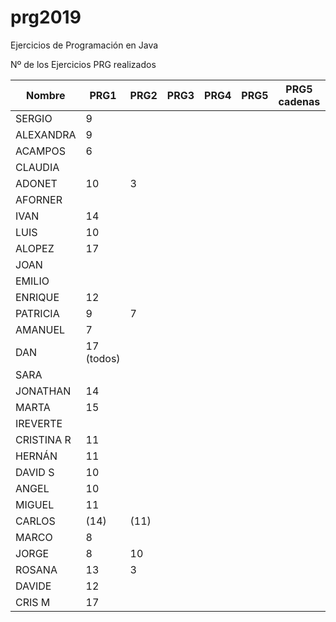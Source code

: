 # prg2019
Ejercicios de Programación en Java

Nº de los Ejercicios PRG realizados

| Nombre    | PRG1 | PRG2 | PRG3 | PRG4 | PRG5 | PRG5 cadenas| PRG6 | PRG7 | PRG8 |
| ------    | ---- | ---- | ---- | ---- | ---- | ----------- | ---- | ---- | ---- |
| SERGIO    | 9    |      |      |      |      |             |      |      |      |
| ALEXANDRA | 9    |      |      |      |      |             |      |      |      |
| ACAMPOS   | 6    |      |      |      |      |             |      |      |      |
| CLAUDIA   |      |      |      |      |      |             |      |      |      |
| ADONET    | 10   |  3    |      |      |      |             |      |      |      |
| AFORNER |        |      |      |      |      |             |      |      |      |
| IVAN |      14   |      |      |      |      |             |      |      |      |
| LUIS |      10   |      |      |      |      |             |      |      |      |
| ALOPEZ |    17   |      |      |      |      |             |      |      |      |
| JOAN |           |      |      |      |      |             |      |      |      |
| EMILIO |         |      |      |      |      |             |      |      |      |
| ENRIQUE | 12     |      |      |      |      |             |      |      |      |
| PATRICIA |   9   |   7  |      |      |      |             |      |      |      |
| AMANUEL |    7   |      |      |      |      |             |      |      |      |
| DAN |17 (todos)  |      |      |      |      |             |      |      |      |
| SARA |           |      |      |      |      |             |      |      |      |
| JONATHAN | 14    |      |      |      |      |             |      |      |      |
| MARTA | 15      |      |      |      |      |             |      |      |      |
| IREVERTE |       |      |      |      |      |             |      |      |      |
| CRISTINA R | 11  |      |      |      |      |             |      |      |      |
| HERNÁN |11|      |      |      |      |             |      |      |      |
| DAVID S |10 |      |      |      |      |             |      |      |      |
| ANGEL |10 |      |      |      |      |             |      |      |      |
| MIGUEL |   11   |      |      |      |      |             |      |      |      |
| CARLOS | (14)    |  (11)    |      |      |      |             |      |      |      |
| MARCO |   8     |      |      |      |      |             |      |      |      |
| JORGE |   8     |  10    |      |      |      |             |      |      |      |
| ROSANA |  13    |   3  |      |      |      |             |      |      |      |
| DAVIDE |  12    |      |      |      |      |             |      |      |      |
| CRIS M   | 17   |      |      |      |      |             |      |      |      |
